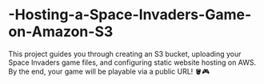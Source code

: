 # -Hosting-a-Space-Invaders-Game-on-Amazon-S3
This project guides you through creating an S3 bucket, uploading your Space Invaders game files, and configuring static website hosting on AWS. By the end, your game will be playable via a public URL! 🪣🎮
